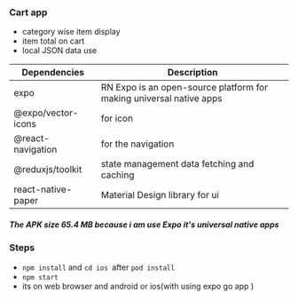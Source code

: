 ### Cart app

- category wise item display 
- item total on cart
- local JSON data use
  
| Dependencies | Description                    |
| ------------- | ------------------------------ |
| expo      |  RN Expo is an open-source platform for making universal native apps    |
| @expo/vector-icons   | for icon||
| @react-navigation   | for the navigation|
| @reduxjs/toolkit| state management data fetching and caching |
|react-native-paper  |Material Design library for ui|

##### The APK size 65.4 MB because i am use Expo it's universal native apps  
### Steps
- `npm install` and `cd ios `after `pod install `
- `npm start `
- its on web browser and android or ios(with using expo go app ) 
